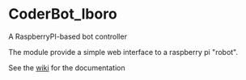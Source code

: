 CoderBot_lboro
========

A RaspberryPI-based bot controller

The module provide a simple web interface to a raspberry pi "robot".

See the [wiki](https://github.com/explosivose/coderbot_lboro/wiki) for the documentation



